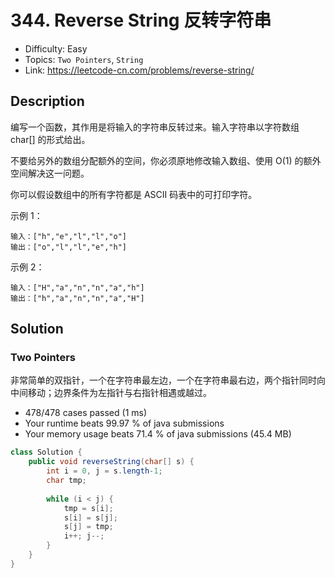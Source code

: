 # 344. Reverse String 反转字符串

- Difficulty: Easy 
- Topics: `Two Pointers`, `String`
- Link: https://leetcode-cn.com/problems/reverse-string/

## Description

编写一个函数，其作用是将输入的字符串反转过来。输入字符串以字符数组 char[] 的形式给出。

不要给另外的数组分配额外的空间，你必须原地修改输入数组、使用 O(1) 的额外空间解决这一问题。

你可以假设数组中的所有字符都是 ASCII 码表中的可打印字符。

示例 1：

```
输入：["h","e","l","l","o"]
输出：["o","l","l","e","h"]
```
示例 2：
```
输入：["H","a","n","n","a","h"]
输出：["h","a","n","n","a","H"]
```

## Solution

### Two Pointers 

非常简单的双指针，一个在字符串最左边，一个在字符串最右边，两个指针同时向中间移动；边界条件为左指针与右指针相遇或越过。

- 478/478 cases passed (1 ms)
- Your runtime beats 99.97 % of java submissions
- Your memory usage beats 71.4 % of java submissions (45.4 MB)

```java
class Solution {
    public void reverseString(char[] s) {
        int i = 0, j = s.length-1;
        char tmp;
        
        while (i < j) {
            tmp = s[i];
            s[i] = s[j];
            s[j] = tmp;
            i++; j--;
        }
    }
}
```

